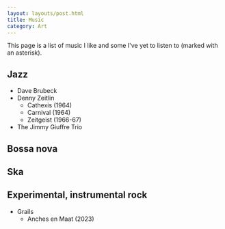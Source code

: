 ```yaml
---
layout: layouts/post.html
title: Music
category: Art
---
```

This page is a list of music I like and some I've yet to listen to (marked with an asterisk).

## Jazz
- Dave Brubeck
- Denny Zeitlin
  - Cathexis (1964)
  - Carnival (1964)
  - Zeitgeist (1966-67)
- The Jimmy Giuffre Trio

## Bossa nova

## Ska


## Experimental, instrumental rock
- Grails
  - Anches en Maat (2023)